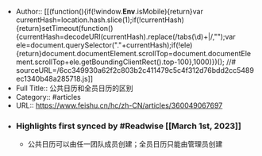 - Author:: [[(function(){if(!window.__Env__.isMobile){return}var currentHash=location.hash.slice(1);if(!currentHash){return}setTimeout(function(){currentHash=decodeURI(currentHash).replace(/tabs(\d)+\|/,"");var ele=document.querySelector("."+currentHash);if(!ele){return}document.documentElement.scrollTop=document.documentElement.scrollTop+ele.getBoundingClientRect().top-100},1000)})(); //# sourceURL=/6cc349930a62f2c803b2c411479c5c4f312d76bdd2cc5489ec1340b48a285718.js]]
- Full Title:: 公共日历和全员日历的区别
- Category:: #articles
- URL:: https://www.feishu.cn/hc/zh-CN/articles/360049067697
- ### Highlights first synced by #Readwise [[March 1st, 2023]]
    - 公共日历可以由任一团队成员创建；全员日历只能由管理员创建
